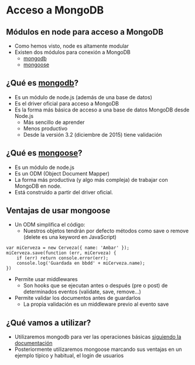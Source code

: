 # Acceso a MongoDB



## Módulos en node para acceso a MongoDB

- Como hemos visto, node es altamente modular
- Existen dos módulos para conexión a MongoDB
    - [mongodb](https://www.npmjs.com/package/mongodb)
    - [mongoose](https://www.npmjs.com/package/mongoose)



## ¿Qué es [mongodb](https://www.npmjs.com/package/mongodb)?
- Es un módulo de node.js (además de una base de datos)
- Es el driver oficial para acceso a MongoDB
- Es la forma más básica de acceso a una base de datos MongoDB desde Node.js
    - Más sencillo de aprender
    - Menos productivo
    - Desde la versión 3.2 (diciembre de 2015) tiene validación



## ¿Qué es [mongoose](https://www.npmjs.com/package/mongoose)?
- Es un módulo de node.js
- Es un ODM (Object Document Mapper)
- La forma más productiva (y algo más compleja) de trabajar con MongoDB en node.
- Está construido a partir del driver oficial.



## Ventajas de usar mongoose
- Un ODM simplifica el código: 
    - Nuestros objetos tendrán por defecto métodos como save o remove (delete es una keyword en JavaScript)
    
```
var miCerveza = new Cerveza({ name: 'Ambar' });
miCerveza.save(function (err, miCerveza) {
    if (err) return console.error(err);
    console.log('Guardada en bbdd' + miCerveza.name);
})
```



- Permite usar middlewares
    - Son hooks que se ejecutan antes o después (pre o post) de determinados eventos (validate, save, remove...)
- Permite validar los documentos antes de guardarlos
    - La propia validación es un middleware previo al evento save 



## ¿Qué vamos a utilizar?
- Utilizaremos mongodb para ver las operaciones básicas [siguiendo la documentación](http://mongodb.github.io/node-mongodb-native/2.2/)
- Posteriormente utilizaremos mongoose marcando sus ventajas en un ejemplo típico y habitual, el login de usuarios



